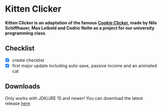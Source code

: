 # Kitten Clicker

#### Kitten Clicker is an adaptation of the famous [Cookie Clicker](https://orteil.dashnet.org/cookieclicker/), made by Nils Schiffhauer, Max Leibold and Cedric Nolte as a project for our university programming class.
## Checklist
- [x] create checklist
- [x] first major update including auto-save, passive income and an animated cat

## Downloads
Only works with JDK/JRE 15 and newer!
You can download the latest release [here](https://github.com/etlon/hs-fulda-ERROR40game/releases)

